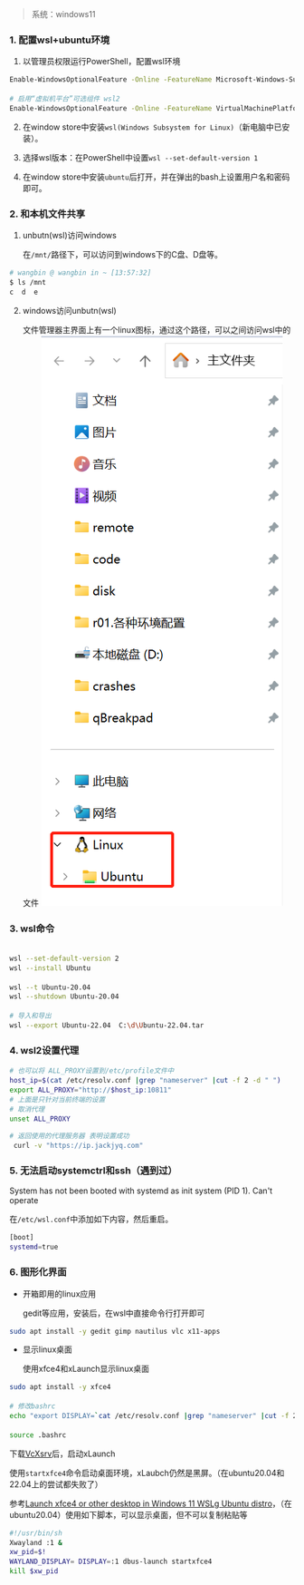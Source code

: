 > 系统：windows11

### 1. 配置wsl+ubuntu环境

1. 以管理员权限运行PowerShell，配置wsl环境

```bash
Enable-WindowsOptionalFeature -Online -FeatureName Microsoft-Windows-Subsystem-Linux

# 启用“虚拟机平台”可选组件 wsl2
Enable-WindowsOptionalFeature -Online -FeatureName VirtualMachinePlatform
```

2. 在window store中安装```wsl(Windows Subsystem for Linux)```（新电脑中已安装）。

3. 选择wsl版本：在PowerShell中设置```wsl --set-default-version 1```

4. 在window store中安装```ubuntu```后打开，并在弹出的bash上设置用户名和密码即可。

### 2. 和本机文件共享

1. unbutn(wsl)访问windows

    在```/mnt/```路径下，可以访问到windows下的C盘、D盘等。

```bash
# wangbin @ wangbin in ~ [13:57:32]
$ ls /mnt
c  d  e
```

2. windows访问unbutn(wsl)

    文件管理器主界面上有一个linux图标，通过这个路径，可以之间访问wsl中的文件
    ![image](./img/wsl/文件管理器.png)

### 3. wsl命令

```bash

wsl --set-default-version 2
wsl --install Ubuntu

wsl --t Ubuntu-20.04
wsl --shutdown Ubuntu-20.04

# 导入和导出
wsl --export Ubuntu-22.04  C:\d\Ubuntu-22.04.tar
```

### 4. wsl2设置代理

```bash
# 也可以将 ALL_PROXY设置到/etc/profile文件中
host_ip=$(cat /etc/resolv.conf |grep "nameserver" |cut -f 2 -d " ")
export ALL_PROXY="http://$host_ip:10811"
# 上面是只针对当前终端的设置
# 取消代理
unset ALL_PROXY
```

```bash
# 返回使用的代理服务器 表明设置成功
 curl -v "https://ip.jackjyq.com"
 ```

### 5. 无法启动systemctrl和ssh（遇到过）


 System has not been booted with systemd as init system (PID 1). Can't operate

 在```/etc/wsl.conf```中添加如下内容，然后重启。

 ```bash
 [boot]
systemd=true
```

### 6. 图形化界面

+ 开箱即用的linux应用

  gedit等应用，安装后，在wsl中直接命令行打开即可

```bash
sudo apt install -y gedit gimp nautilus vlc x11-apps
```

+ 显示linux桌面

  使用xfce4和xLaunch显示linux桌面


```bash
sudo apt install -y xfce4

# 修改bashrc
echo "export DISPLAY=`cat /etc/resolv.conf |grep "nameserver" |cut -f 2 -d " "`:0" >> .bashrc

source .bashrc
```


  下载[VcXsrv](https://sourceforge.net/projects/vcxsrv/)后，启动xLaunch


  
使用```startxfce4```命令启动桌面环境，xLaubch仍然是黑屏。（在ubuntu20.04和22.04上的尝试都失败了）

参考[Launch xfce4 or other desktop in Windows 11 WSLg Ubuntu distro](https://askubuntu.com/questions/1385703/launch-xfce4-or-other-desktop-in-windows-11-wslg-ubuntu-distro)，（在ubuntu20.04）使用如下脚本，可以显示桌面，但不可以复制粘贴等

```bash
#!/usr/bin/sh
Xwayland :1 &
xw_pid=$!
WAYLAND_DISPLAY= DISPLAY=:1 dbus-launch startxfce4
kill $xw_pid
```